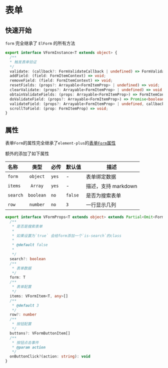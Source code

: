 # 表单

## 快速开始

`form` 完全继承了 `ElForm` 的所有方法

```ts
export interface VFormInstance<T extends object> {
  /**
  * 触发表单验证
  */
  validate: (callback?: FormValidateCallback | undefined) => FormValidationResult;
  addField: (field: FormItemContext) => void;
  removeField: (field: FormItemContext) => void;
  resetFields: (props?: Arrayable<FormItemProp> | undefined) => void;
  clearValidate: (props?: Arrayable<FormItemProp> | undefined) => void;
  obtainValidateFields: (props: Arrayable<FormItemProp>) => FormItemContext[];
  doValidateField: (props?: Arrayable<FormItemProp>) => Promise<boolean>;
  validateField: (props?: Arrayable<FormItemProp> | undefined, callback?: FormValidateCallback | undefined) => FormValidationResult;
  scrollToField: (prop: FormItemProp) => void;
}
```
<demo src="../../examples/api/create-form.tsx" 
  file="../../examples/types.ts" />

## 属性  

表单`Form`的属性完全继承了`element-plus`的[表单`Form`属性](https://element-plus.org/zh-CN/component/form.html#form-%E5%B1%9E%E6%80%A7)   


额外的添加了如下属性

| 名称     |   类型    | 必传  | 默认值  | 描述                |
| :------- | :-------: | ----- | ------- | ------------------- |
| `form`   | `object`  | `yes` | -       | 表单绑定数据        |
| `items`  |  `Array`  | `yes` | -       | 描述，支持 markdown |
| `search` | `boolean` | `no`  | `false` | 是否为搜索表单      |
| `row`    | `number`  | `no`  | `3`     | 一行显示几列        |

```ts
export interface VFormProps<T extends object> extends Partial<Omit<FormProps, 'model'>> {
  /**
   * 是否是搜索表单
   *
   * 如果设置为`true` 会给form添加一个`is-search`的class
   *
   * @default false
   *
   */
  search?: boolean
  /**
   * 表单数据
   */
  form: T
  /**
   * 表单配置
   */
  items: VFormItem<T, any>[]
  /**
   * @default 3
   */
  row?: number
  /**
   * 按钮配置
   */
  buttons?: VFormButtonItem[]
  /**
   * 按钮点击事件
   * @param action
   */
  onButtonClick?(action: string): void
}
```


